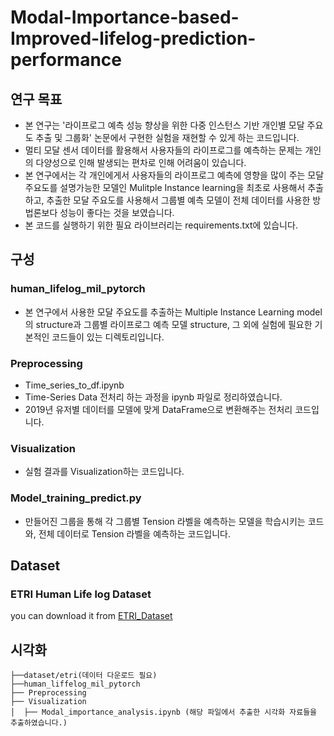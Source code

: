 # Modal-Importance-based-Improved-lifelog-prediction-performance

## 연구 목표 
- 본 연구는 '라이프로그 예측 성능 향상을 위한 다중 인스턴스 기반 개인별 모달 주요도 추출 및 그룹화' 논문에서 구현한 실험을 재현할 수 있게 하는 코드입니다.
- 멀티 모달 센서 데이터를 활용해서 사용자들의 라이프로그를 예측하는 문제는 개인의 다양성으로 인해 발생되는 편차로 인해 어려움이 있습니다.
- 본 연구에서는 각 개인에게서 사용자들의 라이프로그 예측에 영향을 많이 주는 모달 주요도를 설명가능한 모델인 Mulitple Instance learning을 최초로 사용해서 추출하고, 추출한 모달 주요도를 사용해서 그룹별 예측 모델이 전체 데이터를 사용한 방법론보다 성능이 좋다는 것을 보였습니다.
- 본 코드를 실행하기 위한 필요 라이브러리는 requirements.txt에 있습니다.



## 구성
  ### human_lifelog_mil_pytorch
  - 본 연구에서 사용한 모달 주요도를 추출하는 Multiple Instance Learning model의 structure과 그룹별 라이프로그 예측 모델 structure, 그 외에 실험에 필요한 기본적인 코드들이 있는 디렉토리입니다.
  
### Preprocessing
  - Time_series_to_df.ipynb
  - Time-Series Data 전처리 하는 과정을 ipynb 파일로 정리하였습니다.
  - 2019년 유저별 데이터를 모델에 맞게 DataFrame으로 변환해주는 전처리 코드입니다.

### Visualization
  - 실험 결과를 Visualization하는 코드입니다. 

### Model_training_predict.py
  - 만들어진 그룹을 통해 각 그룹별 Tension 라벨을 예측하는 모델을 학습시키는 코드와, 전체 데이터로 Tension 라벨을 예측하는 코드입니다.


## Dataset

### ETRI Human Life log Dataset
you can download it from [ETRI_Dataset](https://nanum.etri.re.kr/share/schung1/ETRILifelogDataset2020?lang=ko_KR)

## 시각화
```
├──dataset/etri(데이터 다운로드 필요)
├──human_liffelog_mil_pytorch
├── Preprocessing
├── Visualization
│  ├── Modal_importance_analysis.ipynb (해당 파일에서 추출한 시각화 자료들을 추출하였습니다.)
```

